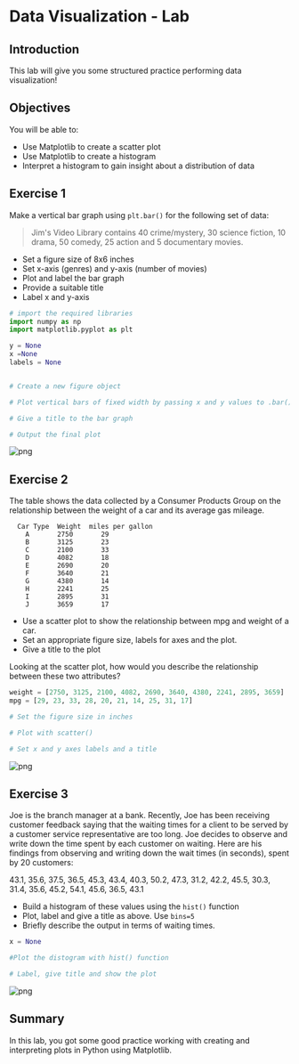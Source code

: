 # Data Visualization - Lab

## Introduction
This lab will give you some structured practice performing data visualization!

## Objectives
You will be able to:
* Use Matplotlib to create a scatter plot
* Use Matplotlib to create a histogram
* Interpret a histogram to gain insight about a distribution of data

## Exercise 1

Make a vertical bar graph using `plt.bar()` for the following set of data:

>Jim's Video Library contains 40 crime/mystery, 30 science fiction, 10 drama, 50 comedy, 25 action and 5 documentary movies.

* Set a figure size of 8x6 inches
* Set x-axis (genres) and y-axis (number of movies)
* Plot and label the bar graph
* Provide a suitable title
* Label x and y-axis



```python
# import the required libraries
import numpy as np
import matplotlib.pyplot as plt

y = None
x =None
labels = None


# Create a new figure object

# Plot vertical bars of fixed width by passing x and y values to .bar() function 

# Give a title to the bar graph

# Output the final plot

```


![png](index_files/index_1_0.png)


## Exercise 2

The table shows the data collected by a Consumer Products Group on the relationship between the weight of a car and its average gas mileage.

      Car Type  Weight	miles per gallon
        A	    2750	   29
        B	    3125	   23
        C	    2100	   33
        D	    4082	   18
        E	    2690	   20
        F	    3640	   21
        G	    4380	   14
        H	    2241	   25
        I	    2895	   31
        J	    3659	   17
        
* Use a scatter plot to show the relationship between mpg and weight of a car. 
* Set an appropriate figure size, labels for axes and the plot.
* Give a title to the plot

Looking at the scatter plot, how would you describe the relationship between these two attributes?


```python
weight = [2750, 3125, 2100, 4082, 2690, 3640, 4380, 2241, 2895, 3659]
mpg = [29, 23, 33, 28, 20, 21, 14, 25, 31, 17]

# Set the figure size in inches

# Plot with scatter()

# Set x and y axes labels and a title

```


![png](index_files/index_3_0.png)


## Exercise 3

Joe is the branch manager at a bank. Recently, Joe has been receiving customer feedback saying that the waiting times for a client to be served by a customer service representative are too long. Joe decides to observe and write down the time spent by each customer on waiting. Here are his findings from observing and writing down the wait times (in seconds), spent by 20 customers:

43.1, 35.6, 37.5, 36.5, 45.3, 43.4, 40.3, 50.2, 47.3, 31.2, 42.2, 45.5, 30.3, 31.4, 35.6, 45.2, 54.1, 45.6, 36.5, 43.1

* Build a histogram of these values using the `hist()` function
* Plot, label and give a title as above. Use  `bins=5`
* Briefly describe the output in terms of waiting times. 



```python
x = None

#Plot the distogram with hist() function

# Label, give title and show the plot

```


![png](index_files/index_5_0.png)


## Summary

In this lab, you got some good practice working with creating and interpreting plots in Python using Matplotlib.
